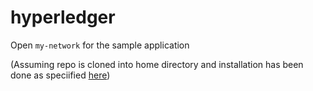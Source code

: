 # hyperledger

Open `my-network` for the sample application

(Assuming repo is cloned into home directory and installation has been done as speciified [here](https://hyperledger.github.io/composer/installing/development-tools.html))
